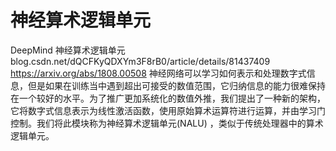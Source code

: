 # 神经算术逻辑单元































DeepMind 神经算术逻辑单元 blog.csdn.net/dQCFKyQDXYm3F8rB0/article/details/81437409
https://arxiv.org/abs/1808.00508
神经网络可以学习如何表示和处理数字式信息，但是如果在训练当中遇到超出可接受的数值范围，它归纳信息的能力很难保持在一个较好的水平。为了推广更加系统化的数值外推，我们提出了一种新的架构，它将数字式信息表示为线性激活函数，使用原始算术运算符进行运算，并由学习门控制。我们将此模块称为神经算术逻辑单元(NALU) ，类似于传统处理器中的算术逻辑单元。











